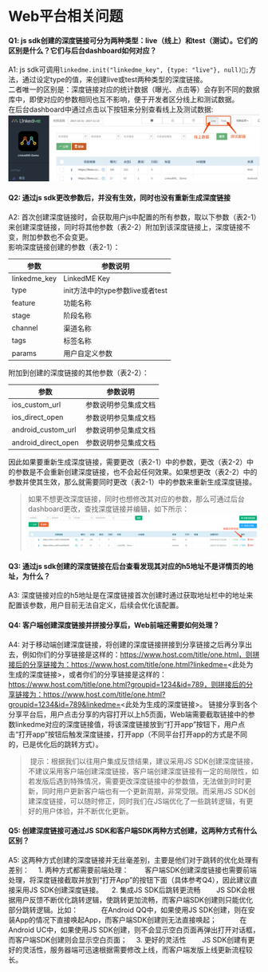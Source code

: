 # Web平台相关问题

#### **Q1: js sdk创建的深度链接可分为两种类型：live（线上）和test（测试）。它们的区别是什么？它们与后台dashboard如何对应？**
A1:  js sdk可调用`linkedme.init("linkedme_key", {type: "live"}, null);`方法，通过设定type的值，来创建live或test两种类型的深度链接。  
二者唯一的区别是：深度链接对应的统计数据（曝光、点击等）会存到不同的数据库中，即使对应的参数相同也互不影响，便于开发者区分线上和测试数据。  
在后台dashboard中通过点击以下按钮来分别查看线上及测试数据:  
![](/assets/live.png)  
#### **Q2: 通过js sdk更改参数后，并没有生效，同时也没有重新生成深度链接**
A2:  首次创建深度链接时，会获取用户js中配置的所有参数，取以下参数（表2-1）来创建深度链接，同时将其他参数（表2-2）附加到该深度链接上，深度链接不变，附加参数也不会变更。  
影响深度链接创建的参数（表2-1）： 
 
|参数|参数说明|
|---|---|
|linkedme_key|LinkedME Key|
|type|init方法中的type参数live或者test|
|feature|功能名称|
|stage|阶段名称|
|channel|渠道名称|
|tags|标签名称|
|params|用户自定义参数|

附加到创建的深度链接的其他参数（表2-2）：

|参数|参数说明|
|---|---|
|ios_custom_url|参数说明参见集成文档|
|ios_direct_open|参数说明参见集成文档|
|android_custom_url|参数说明参见集成文档|
|android_direct_open|参数说明参见集成文档|

因此如果要重新生成深度链接，需要更改（表2-1）中的参数，更改（表2-2）中的参数是不会重新创建深度链接，也不会起任何效果。如果想更改（表2-2）中的参数并使其生效，那么就需要同时更改（表2-1）中的参数来重新生成深度链接。
> 如果不想更改深度链接，同时也想修改其对应的参数，那么可通过后台dashboard更改，查找深度链接并编辑，如下所示：
![](/assets/编辑深度链接.png)

#### **Q3: 通过js sdk创建的深度链接在后台查看发现其对应的h5地址不是详情页的地址，为什么？**
A3:  深度链接对应的h5地址是在深度链接首次创建时通过获取地址栏中的地址来配置该参数，用户目前无法自定义，后续会优化该配置。 

 #### **Q4: 客户端创建深度链接并拼接分享后，Web前端还需要如何处理？**
A4:  对于移动端创建深度链接，将创建的深度链接拼接到分享链接之后再分享出去，例如你们的分享链接是这样的：https://www.host.com/title/one.html，则拼接后的分享链接为：https://www.host.com/title/one.html?linkedme=<此处为生成的深度链接>，或者你们的分享链接是这样的：https://www.host.com/title/one.html?groupid=1234&id=789，则拼接后的分享链接为：https://www.host.com/title/one.html?groupid=1234&id=789&linkedme=<此处为生成的深度链接>。 链接分享到各个分享平台后，用户点击分享的内容打开以上h5页面，Web端需要截取链接中的参数linkedme对应的深度链接值，将该深度链接放到“打开app”按钮下，用户点击“打开app”按钮后触发深度链接，打开app（不同平台打开app的方式是不同的，已是优化后的跳转方式）。
>  提示：根据我们以往用户集成反馈结果，建议采用JS SDK创建深度链接，不建议采用客户端创建深度链接，客户端创建深度链接有一定的局限性，如若发版后遇到特殊情况，需要更改深度链接中的参数值，无法做到时时更新，同时用户更新客户端也有一个更新周期，非常受限。而采用JS SDK创建深度链接，可以随时修正，同时我们在JS端优化了一些跳转逻辑，有更好的用户体验，并不断优化更新。  

#### **Q5: 创建深度链接可通过JS SDK和客户端SDK两种方式创建，这两种方式有什么区别？**
A5:  这两种方式创建的深度链接并无丝毫差别，主要是他们对于跳转的优化处理有差别：
　1. 两种方式都需要前端处理：
　　客户端SDK创建深度链接也需要前端处理，将深度链接截取并放到“打开App”的按钮下面（具体参考Q4），因此建议直接采用JS SDK创建深度链接。
　2. 集成JS SDK后跳转更流畅
　　JS SDK会根据用户反馈不断优化跳转逻辑，使跳转更加流畅，而客户端SDK创建则只能优化部分跳转逻辑。比如：
　　　在Android QQ中，如果使用JS SDK创建，则在安装App的情况下直接唤起App，而客户端SDK创建则无法直接唤起；
　　　在Android UC中，如果使用JS SDK创建，则不会显示空白页面再弹出打开对话框，而客户端SDK创建则会显示空白页面；
　3. 更好的灵活性
　　JS SDK创建有更好的灵活性，服务器端可迅速根据需要修改上线，而客户端发版上线更新流程较长。





